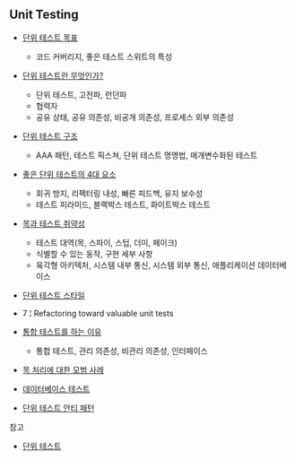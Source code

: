## Unit Testing

* [단위 테스트 목표](Goal-Of-Unit-Testing/Goal-Of-Unit-Testing.md)
  * 코드 커버리지, 좋은 테스트 스위트의 특성

* [단위 테스트란 무엇인가?](What-Is-A-Unit-Test/What-Is-A-Unit-Test.md)
  * 단위 테스트, 고전파, 런던파
  * 협력자
  * 공유 상태, 공유 의존성, 비공개 의존성, 프로세스 외부 의존성
  
* [단위 테스트 구조](The-Anatomy-Of-A-Unit-Test/The-Anatomy-Of-A-Unit-Test.md)
  * AAA 패턴, 테스트 픽스쳐, 단위 테스트 명명법, 매개변수화된 테스트

* [좋은 단위 테스트의 4대 요소](Good-Unit-Test/Good-Unit-Test.md)
  * 회귀 방지, 리팩터링 내성, 빠른 피드백, 유지 보수성
  * 테스트 피라미드, 블랙박스 테스트, 화이트박스 테스트

* [목과 테스트 취약성](Mocks-And-Test-Fragility/Mocks-And-Test-Fragility.md)
  * 테스트 대역(목, 스파이, 스텁, 더미, 페이크)
  * 식별할 수 있는 동작, 구현 세부 사항
  * 육각형 아키텍처, 시스템 내부 통신, 시스템 외부 통신, 애플리케이션 데이터베이스
  
* [단위 테스트 스타일](Styles-Of-Unit-Testing/Styles-Of-Unit-Testing.md)
* 7 ¦ Refactoring toward valuable unit tests
* [통합 테스트를 하는 이유](Why-Integration-Testing/Why-Integration-Testing.md)
  * 통합 테스트, 관리 의존성, 비관리 의존성, 인터페이스

* [목 처리에 대한 모범 사례](Mocking-Best-Practices/Mocking-Best-Practices.md)
* [데이터베이스 테스트](Testing-The-Database/Testing-The-Database.md) 
* [단위 테스트 안티 패턴](Unit-Testing-Anti-Patterns/Unit-Testing-Anti-Patterns.md) 



참고

* [단위 테스트](http://www.kyobobook.co.kr/product/detailViewKor.laf?mallGb=KOR&ejkGb=KOR&barcode=9791161755748)